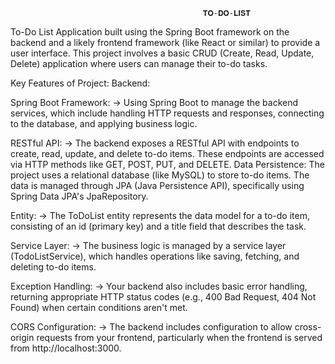                                                𝐓𝐎-𝐃𝐎-𝐋𝐈𝐒𝐓 	   

To-Do List Application built using the Spring Boot framework on the backend and a likely frontend framework (like React or similar) to provide a user interface. This project involves a basic CRUD (Create, Read, Update, Delete) application where users can manage their to-do tasks.

Key Features of  Project:
Backend:

Spring Boot Framework: 
 ->  Using Spring Boot to manage the backend services, which include handling HTTP requests and responses, connecting to the database, and applying business logic.

RESTful API:
->  The backend exposes a RESTful API with endpoints to create, read, update, and delete to-do items. These endpoints are accessed via HTTP methods like GET, POST, PUT, and DELETE.
Data Persistence: The project uses a relational database (like MySQL) to store to-do items. The data is managed through JPA (Java Persistence API), specifically using Spring Data JPA's JpaRepository.

 Entity: 
 -> The ToDoList entity represents the data model for a to-do item, consisting of an id (primary key) and a title field that describes the task.
 
 Service Layer:
 -> The business logic is managed by a service layer (TodoListService), which handles operations like saving, fetching, and deleting to-do items.
 
 Exception Handling:
 -> Your backend also includes basic error handling, returning appropriate HTTP status codes (e.g., 400 Bad Request, 404 Not Found) when certain conditions aren't met.
 
 CORS Configuration:
 -> The backend includes configuration to allow cross-origin requests from your frontend, particularly when the frontend is served from http://localhost:3000.
